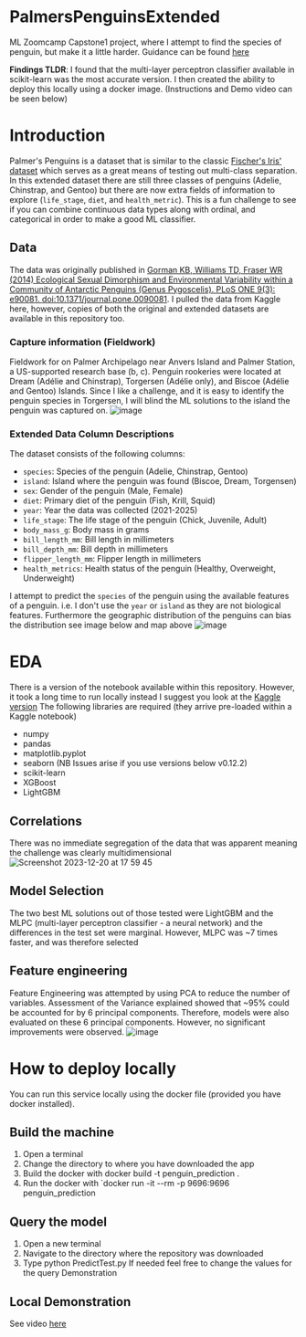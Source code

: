 # PalmersPenguinsExtended
ML Zoomcamp Capstone1 project, where I attempt to find the species of penguin, but make it a little harder. Guidance can be found [here](https://github.com/DataTalksClub/machine-learning-zoomcamp/tree/master/projects#capstone-1)

**Findings TLDR**: I found that the multi-layer perceptron classifier available in scikit-learn was the most accurate version. I then created the ability to deploy this locally using a docker image. (Instructions and Demo video can be seen below)

# Introduction
Palmer's Penguins is a dataset that is similar to the classic [Fischer's Iris' dataset](https://en.wikipedia.org/wiki/Iris_flower_data_set) which serves as a great means of testing out multi-class separation. In this extended dataset there are still three classes of penguins (Adelie, Chinstrap, and Gentoo) but there are now extra fields of information to explore (`life_stage`, `diet`, and `health_metric`). This is a fun challenge to see if you can combine continuous data types along with ordinal, and categorical in order to make a good ML classifier.

## Data
The data was originally published in [Gorman KB, Williams TD, Fraser WR (2014) Ecological Sexual Dimorphism and Environmental Variability within a Community of Antarctic Penguins (Genus Pygoscelis). PLoS ONE 9(3): e90081. doi:10.1371/journal.pone.0090081](https://journals.plos.org/plosone/article?id=10.1371/journal.pone.0090081). I pulled the data from Kaggle here, however, copies of both the original and extended datasets are available in this repository too.

### Capture information (Fieldwork)
Fieldwork for on Palmer Archipelago near Anvers Island and Palmer Station, a US-supported research base (b, c). Penguin rookeries were located at Dream (Adélie and Chinstrap), Torgersen (Adélie only), and Biscoe (Adélie and Gentoo) Islands. Since I like a challenge, and it is easy to identify the penguin species in Torgersen, I will blind the ML solutions to the island the penguin was captured on.
![image](https://github.com/mleiwe/PalmersPenguinsExtended/assets/29621219/481007a4-8430-459c-828a-f910b27374a7)

### Extended Data Column Descriptions
The dataset consists of the following columns:

* `species`: Species of the penguin (Adelie, Chinstrap, Gentoo)
* `island`: Island where the penguin was found (Biscoe, Dream, Torgensen)
* `sex`: Gender of the penguin (Male, Female)
* `diet`: Primary diet of the penguin (Fish, Krill, Squid)
* `year`: Year the data was collected (2021-2025)
* `life_stage`: The life stage of the penguin (Chick, Juvenile, Adult)
* `body_mass_g`: Body mass in grams
* `bill_length_mm`: Bill length in millimeters
* `bill_depth_mm`: Bill depth in millimeters
* `flipper_length_mm`: Flipper length in millimeters
* `health_metrics`: Health status of the penguin (Healthy, Overweight, Underweight)

I attempt to predict the `species` of the penguin using the available features of a penguin. i.e. I don't use the `year` or `island` as they are not biological features. Furthermore the geographic distribution of the penguins can bias the distribution see image below and map above ![image](https://github.com/mleiwe/PalmersPenguinsExtended/assets/29621219/1f41387c-515b-4f0c-8ac2-9fb3d912a996)

# EDA
There is a version of the notebook available within this repository. However, it took a long time to run locally instead I suggest you look at the [Kaggle version](https://www.kaggle.com/mnl2022/palmerspenguineda)
The following libraries are required (they arrive pre-loaded within a Kaggle notebook)
* numpy
* pandas
* matplotlib.pyplot
* seaborn (NB Issues arise if you use versions below v0.12.2)
* scikit-learn
* XGBoost
* LightGBM

## Correlations 
There was no immediate segregation of the data that was apparent meaning the challenge was clearly multidimensional
![Screenshot 2023-12-20 at 17 59 45](https://github.com/mleiwe/PalmersPenguinsExtended/assets/29621219/c3d414c3-6afe-4676-89d7-c23ca0f754d3)

## Model Selection
The two best ML solutions out of those tested were LightGBM and the MLPC (multi-layer perceptron classifier - a neural network) and the differences in the test set were marginal. However, MLPC was ~7 times faster, and was therefore selected

## Feature engineering
Feature Engineering was attempted by using PCA to reduce the number of variables. Assessment of the Variance explained showed that ~95% could be accounted for by 6 principal components. Therefore, models were also evaluated on these 6 principal components. However, no significant improvements were observed.
![image](https://github.com/mleiwe/PalmersPenguinsExtended/assets/29621219/b3fd01c7-42f6-40df-8c5d-58b86e2caf11)

# How to deploy locally
You can run this service locally using the docker file (provided you have docker installed).

## Build the machine
1. Open a terminal
2. Change the directory to where you have downloaded the app
3. Build the docker with docker build -t penguin_prediction .
4. Run the docker with `docker run -it --rm -p 9696:9696 penguin_prediction
## Query the model
1. Open a new terminal
2. Navigate to the directory where the repository was downloaded
3. Type python PredictTest.py If needed feel free to change the values for the query
Demonstration

## Local Demonstration
See video [here](https://drive.google.com/file/d/1_aqoiscdBVZZ5kLVsnTfa0E1lLpiGdSy/view?usp=sharing)
